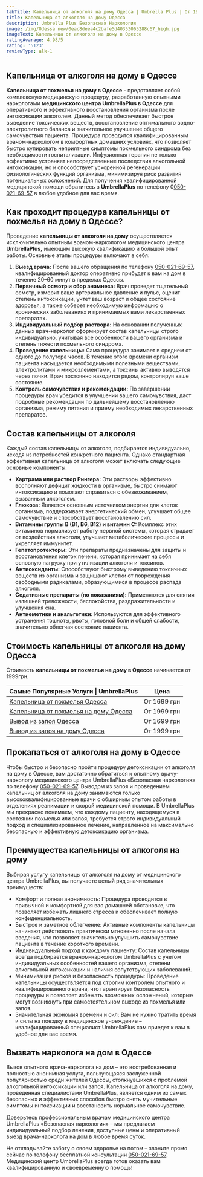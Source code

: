 ```yaml
---
tabTitle: Капельница от алкоголя на дому Одесса | Umbrella Plus | От 1999 грн
title: Капельница от алкоголя на дому Одесса
description: Umbrella Plus Безопасная Наркология
image: /img/Odessa new/0eac8deea4c2bafe5d40353065288c67_high.jpg
imageText: Капельница от алкоголя на дому в Одессе
ratingAvarage: 4.98/5
rating: '5123'
reviewType: alk-1
---
```


## Капельница от алкоголя на дому в Одессе

**Капельница от похмелья на дому в Одессе** - представляет собой комплексную медицинскую процедуру, разработанную опытными наркологами **медицинского центра UmbrellaPlus в Одессе** для оперативного и эффективного восстановления организма после интоксикации алкоголем. Данный метод обеспечивает быстрое выведение токсических веществ, восстановление оптимального водно-электролитного баланса и значительное улучшение общего самочувствия пациента. Процедура проводится квалифицированным врачом-наркологом в комфортных домашних условиях, что позволяет быстро купировать неприятные симптомы похмельного синдрома без необходимости госпитализации. Инфузионная терапия не только эффективно устраняет непосредственные последствия алкогольной интоксикации, но и способствует ускоренной регенерации физиологических функций организма, минимизируя риск развития потенциальных осложнений. Для получения квалифицированной медицинской помощи обратитесь в **UmbrellaPlus** по телефону 0[050-021-69-57](tel:0500216957) в любое удобное для вас время.

## Как проходит процедура капельницы от похмелья на дому в Одессе?

Проведение **капельницы от алкоголя на дому** осуществляется исключительно опытным врачом-наркологом медицинского центра **UmbrellaPlus,** имеющим высокую квалификацию и большой опыт работы. Основные этапы процедуры включают в себя:

1. **Выезд врача:** После вашего обращения по телефону [050-021-69-57](tel:0500216957), квалифицированный доктор оперативно прибудет к вам на дом в течение 20–60 минут в пределах Одессы.
2. **Первичный осмотр и сбор анамнеза:** Врач проведет тщательный осмотр, измерит ваше артериальное давление и пульс, оценит степень интоксикации, учтет ваш возраст и общее состояние здоровья, а также соберет необходимую информацию о хронических заболеваниях и принимаемых вами лекарственных препаратах.
3. **Индивидуальный подбор раствора:** На основании полученных данных врач-нарколог сформирует состав капельницы строго индивидуально, учитывая все особенности вашего организма и степень тяжести похмельного синдрома.
4. **Проведение капельницы:** Сама процедура занимает в среднем от одного до полутора часов. В течение этого времени организм пациента насыщается необходимыми полезными веществами, электролитами и микроэлементами, а токсины активно выводятся через почки. Врач постоянно находится рядом, контролируя ваше состояние.
5. **Контроль самочувствия и рекомендации:** По завершении процедуры врач убедится в улучшении вашего самочувствия, даст подробные рекомендации по дальнейшему восстановлению организма, режиму питания и приему необходимых лекарственных препаратов.

## Состав капельницы от алкоголя

Каждый состав капельницы от алкоголя, подбирается индивидуально, исходя из потребностей конкретного пациента. Однако стандартная эффективная капельница от алкоголя может включать следующие основные компоненты:

* **Хартрама или раствор Рингера:** Эти растворы эффективно восполняют дефицит жидкости в организме, быстро снимают интоксикацию и помогают справиться с обезвоживанием, вызванным алкоголем.
* **Глюкоза:** Является основным источником энергии для клеток организма, поддерживает энергетический обмен, улучшает общее самочувствие и способствует восстановлению сил.
* **Витамины группы В (В1, В6, В12) и витамин С:** Комплекс этих витаминов нормализует работу нервной системы, которая страдает от воздействия алкоголя, улучшает метаболические процессы и укрепляет иммунитет.
* **Гепатопротекторы:** Эти препараты предназначены для защиты и восстановления клеток печени, которая принимает на себя основную нагрузку при утилизации алкоголя и токсинов.
* **Антиоксиданты:** Способствуют быстрому выведению токсичных веществ из организма и защищают клетки от повреждения свободными радикалами, образующимися в процессе распада алкоголя.
* **Седативные препараты (по показаниям):** Применяются для снятия излишней тревожности, беспокойства, раздражительности и улучшения сна.
* **Антиеметики и анальгетики:** Используются для эффективного устранения тошноты, рвоты, головной боли и общей слабости, значительно облегчая состояние пациента.

## Стоимость капельницы от алкоголя на дому Одесса

Стоимость **капельницы от похмелья на дому в Одессе** начинается от 1999грн.

| Самые Популярные Услуги \| UmbrellaPlus                                                                    | Цена        |
| ---------------------------------------------------------------------------------------------------------- | ----------- |
| [Капельница от похмелья Одесса](https://umbrella-plus.com.ua/kapelnica-ot-alkogolia-od/)                   | От 1699 грн |
| [Капельница от похмелья на дому Одесса](https://umbrella-plus.com.ua/kapelnica-ot-alkogolizma-na-domy-od/) | От 1999 грн |
| [Вывод из запоя Одесса](https://umbrella-plus.com.ua/vivod-iz-zapoia-od/)                                  | От 1699 грн |
| [Вывод из запоя на дому Одесса](https://umbrella-plus.com.ua/vivod-iz-zapoia-na-domy-od/)                  | От 1999 грн |

## Прокапаться от алкоголя на дому в Одессе

Чтобы быстро и безопасно пройти процедуру детоксикации от алкоголя на дому в Одессе, вам достаточно обратиться к опытному врачу-наркологу медицинского центра UmbrellaPlus «Безопасная наркология» по телефону [050-021-69-57](tel:0500216957). Выводом из запоя и проведением капельниц от алкоголя на дому занимаются только высококвалифицированные врачи с обширным опытом работы в отделениях реанимации и скорой медицинской помощи. В UmbrellaPlus мы прекрасно понимаем, что каждому пациенту, находящемуся в состоянии похмелья или запоя, требуется строго индивидуальный подход и специализированное лечение, направленное на максимально безопасную и эффективную детоксикацию организма.

## Преимущества капельницы от алкоголя на дому

Выбирая услугу капельницы от алкоголя на дому от медицинского центра UmbrellaPlus, вы получаете целый ряд значительных преимуществ:

* Комфорт и полная анонимность: Процедура проводится в привычной и комфортной для вас домашней обстановке, что позволяет избежать лишнего стресса и обеспечивает полную конфиденциальность.
* Быстрое и заметное облегчение: Активные компоненты капельницы начинают действовать практически мгновенно после начала введения, что позволяет значительно улучшить самочувствие пациента в течение короткого времени.
* Индивидуальный подход к каждому пациенту: Состав капельницы всегда подбирается врачом-наркологом UmbrellaPlus с учетом индивидуальных особенностей вашего организма, степени алкогольной интоксикации и наличия сопутствующих заболеваний.
* Минимизация рисков и безопасность процедуры: Проведение капельницы осуществляется под строгим контролем опытного и квалифицированного врача, что гарантирует безопасность процедуры и позволяет избежать возможных осложнений, которые могут возникнуть при самостоятельном выходе из похмелья или запоя.
* Значительная экономия времени и сил: Вам не нужно тратить время и силы на поездку в медицинское учреждение – квалифицированный специалист UmbrellaPlus сам приедет к вам в удобное для вас время.

## Вызвать нарколога на дом в Одессе

Вызов опытного врача-нарколога на дом – это востребованная и полностью анонимная услуга, пользующаяся заслуженной популярностью среди жителей Одессы, столкнувшихся с проблемой алкогольной интоксикации или запоя. Капельница от алкоголя на дому, проведенная специалистами UmbrellaPlus, является одним из самых безопасных и эффективных способов быстро снять мучительные симптомы интоксикации и восстановить нормальное самочувствие.

Доверьтесь профессиональным врачам медицинского центра UmbrellaPlus «Безопасная наркология» – мы предлагаем индивидуальный подбор лечения, доступные цены и оперативный выезд врача-нарколога на дом в любое время суток.

Не откладывайте заботу о своем здоровье на потом – звоните прямо сейчас по телефону бесплатной консультации [050-021-69-57](tel:0500216957). Медицинский центр UmbrellaPlus всегда готов оказать вам квалифицированную и своевременную помощь!
